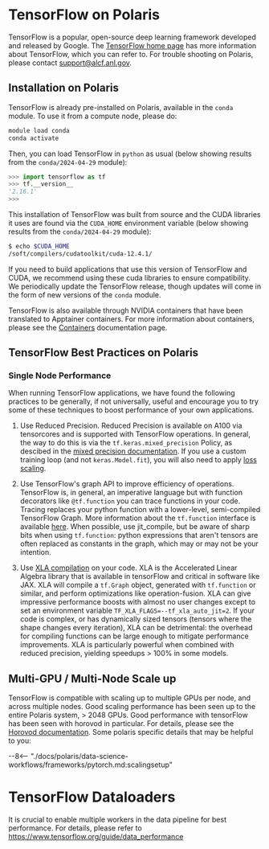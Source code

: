 # TensorFlow on Polaris

TensorFlow is a popular, open-source deep learning framework developed and released by Google.  The [TensorFlow home page](https://www.tensorflow.org/) has more information about TensorFlow, which you can refer to.  For trouble shooting on Polaris, please contact [support@alcf.anl.gov](mailto:support@alcf.anl.gov).

## Installation on Polaris

TensorFlow is already pre-installed on Polaris, available in the `conda` module.  To use it from a compute node, please do:

```bash
module load conda
conda activate
```

Then, you can load TensorFlow in `python` as usual (below showing results from the `conda/2024-04-29` module):

```python
>>> import tensorflow as tf
>>> tf.__version__
'2.16.1'
>>>
```

This installation of TensorFlow was built from source and the CUDA libraries it uses are found via the `CUDA_HOME` environment variable (below showing results from the `conda/2024-04-29` module):

```bash
$ echo $CUDA_HOME
/soft/compilers/cudatoolkit/cuda-12.4.1/
```

If you need to build applications that use this version of TensorFlow and CUDA, we recommend using these cuda libraries to ensure compatibility.  We periodically update the TensorFlow release, though updates will come in the form of new versions of the `conda` module.

TensorFlow is also available through NVIDIA containers that have been translated to Apptainer containers.  For more information about containers, please see the [Containers](../../containers/containers.md) documentation page.

## TensorFlow Best Practices on Polaris

### Single Node Performance

When running TensorFlow applications, we have found the following practices to be generally, if not universally, useful and encourage you to try some of these techniques to boost performance of your own applications.

1. Use Reduced Precision. Reduced Precision is available on A100 via tensorcores and is supported with TensorFlow operations.  In general, the way to do this is via the `tf.keras.mixed_precision` Policy, as descibed in the [mixed precision documentation](https://www.tensorflow.org/guide/mixed_precision).  If you use a custom training loop (and not `keras.Model.fit`), you will also need to apply [loss scaling](https://www.tensorflow.org/guide/mixed_precision#training_the_model_with_a_custom_training_loop).

2. Use TensorFlow's graph API to improve efficiency of operations.  TensorFlow is, in general, an imperative language but with function decorators like `@tf.function` you can trace functions in your code.  Tracing replaces your python function with a lower-level, semi-compiled TensorFlow Graph. More information about the `tf.function` interface is available [here](https://www.tensorflow.org/api_docs/python/tf/function).  When possible, use jit_compile, but be aware of sharp bits when using `tf.function`: python expressions that aren't tensors are often replaced as constants in the graph, which may or may not be your intention.

3. Use [XLA compilation](https://www.tensorflow.org/xla) on your code.  XLA is the Accelerated Linear Algebra library that is available in tensorFlow and critical in software like JAX.  XLA will compile a `tf.Graph` object, generated with `tf.function` or similar, and perform optimizations like operation-fusion.  XLA can give impressive performance boosts with almost no user changes except to set an environment variable `TF_XLA_FLAGS=--tf_xla_auto_jit=2`.  If your code is complex, or has dynamically sized tensors (tensors where the shape changes every iteration), XLA can be detrimental: the overhead for compiling functions can be large enough to mitigate performance improvements.  XLA is particularly powerful when combined with reduced precision, yielding speedups > 100% in some models.

## Multi-GPU / Multi-Node Scale up

TensorFlow is compatible with scaling up to multiple GPUs per node, and across multiple nodes.  Good scaling performance has been seen up to the entire Polaris system, > 2048 GPUs.  Good performance with tensorFlow has been seen with horovod in particular.  For details, please see the [Horovod documentation](https://horovod.readthedocs.io/en/stable/tensorflow.html).  Some polaris specific details that may be helpful to you:

--8<-- "./docs/polaris/data-science-workflows/frameworks/pytorch.md:scalingsetup"

# TensorFlow Dataloaders
It is crucial to enable multiple workers in the data pipeline for best performance. For details, please refer to https://www.tensorflow.org/guide/data_performance
